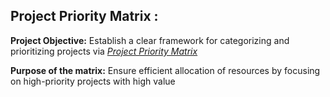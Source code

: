 ## Project Priority Matrix :

**Project Objective:**
Establish a clear framework for categorizing and prioritizing projects via _[Project Priority Matrix](https://github.com/rasidatyekeen/Project_Priority_Matrix/blob/main/Project%20Priority%20Matrix.pdf)_

**Purpose of the matrix:**
Ensure efficient allocation of resources by focusing on high-priority projects with high value
